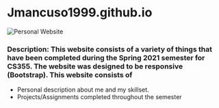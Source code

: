 # Jmancuso1999.github.io

![Personal Website](Jmancuso1999.github.io)

### Description: This website consists of a variety of things that have been completed during the Spring 2021 semester for CS355. The website was designed to be responsive (Bootstrap). This website consists of

- Personal description about me and my skillset.
- Projects/Assignments completed throughout the semester
